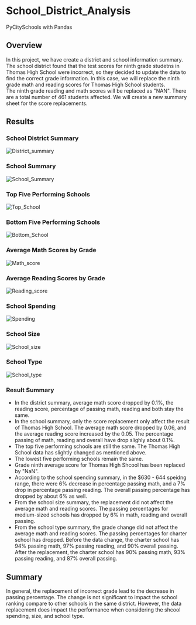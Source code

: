 # School_District_Analysis
PyCitySchools with Pandas

## Overview
In this project, we have create a district and school information summary. The school district found that the test scores for ninth grade studetns in Thomas High School were incorrect, so they decided to update the data to find the correct grade information. In this case, we will replace the ninth grade math and reading scores for Thomas High School students.\
The ninth grade reading and math scores will be replaced as "NAN". There are a total number of 461 students affected. We will create a new summary sheet for the score replacements.

## Results
### School District Summary
![District_summary](results/District_summary.png)

### School Summary
![School_Summary](results/School_Summary.png)

### Top Five Performing Schools
![Top_School](results/Top_School.png)

### Bottom Five Performing Schools
![Bottom_School](results/Bottom_School.png)

### Average Math Scores by Grade
![Math_score](results/math_score.png)

### Average Reading Scores by Grade
![Reading_score](results/reading_score.png)

### School Spending
![Spending](results/Spending.png)

### School Size
![School_size](results/School_size.png)

### School Type
![School_type](results/School_type.png)

### Result Summary
* In the district summary, average math score dropped by 0.1%, the reading score, percentage of passing math, reading and both stay the same.
* In the school summary, only the score replacement only affect the result of Thomas High School. The average math score dropped by 0.06, and the average reading score increased by the 0.05. The percentage passing of math, reading and overall have drop slighly about 0.1%.
* The top five performing schools are still the same. The Thomas High School data has slightly changed as mentioned above.
* The lowest five performing schools remain the same.
* Grade ninth average score for Thomas High Shcool has been replaced by "NaN".
* According to the school spending summary, in the $630 - 644 speidng range, there were 6% decrease in percentage passing math, and a 7% drop in percentage passing reading. The overall passing percentage has dropped by about 6% as well.
* From the school size summary, the replacement did not affect the average math and reading scores. The passing percentages for medium-sized schools has dropped by 6% in math, reading and overall passing.
* From the school type summary, the grade change did not affect the average math and reading scores. The passing percentages for charter school has dropped. Before the data change, the charter school has 94% passing math, 97% passing reading, and 90% overall passing. After the replacement, the charter school has 90% passing math, 93% passing reading, and 87% overall passing.
## Summary
In general, the replacement of incorrect grade lead to the decrease in passing percentage. The change is not significant to impact the school ranking compare to other schools in the same district. However, the data replacement does impact the performance when considering the shcool spending, size, and school type.
